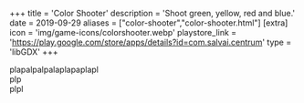 +++
title = 'Color Shooter'
description = 'Shoot green, yellow, red and blue.'
date = 2019-09-29
aliases = ["color-shooter","color-shooter.html"]
[extra]
icon = 'img/game-icons/colorshooter.webp'
playstore_link = 'https://play.google.com/store/apps/details?id=com.salvai.centrum'
type = 'libGDX'
+++

plapalpalpalaplapaplapl  
plp  
plpl